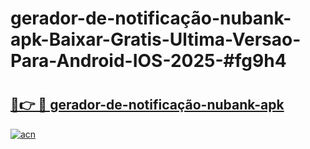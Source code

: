 # gerador-de-notificação-nubank-apk-Baixar-Gratis-Ultima-Versao-Para-Android-IOS-2025-#fg9h4

# <h2><a href="https://ainizakaria.my?title=gerador-de-notificação-nubank-apk&ref=25M">🔗👉 🔴 gerador-de-notificação-nubank-apk</a></h2>

[![acn](https://github.com/user-attachments/assets/0f9c940e-d8b0-45ae-aac7-cd30a18b3e1c)](https://ainizakaria.my?title=gerador-de-notificação-nubank-apk&ref=25M)

